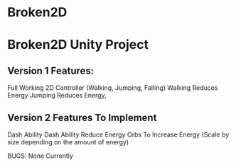 # Broken2D
# Broken2D Unity Project
## Version 1 Features:
Full Working 2D Controller (Walking, Jumping, Falling)
Walking Reduces Energy
Jumping Reduces Energy,

## Version 2 Features To Implement
Dash Ability
Dash Ability Reduce Energy
Orbs To Increase Energy (Scale by size depending on the amount of energy)


BUGS:
None Currently